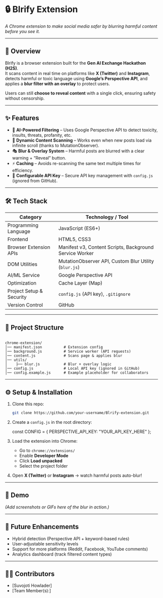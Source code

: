 # 🔒 Blrify Extension  
*A Chrome extension to make social media safer by blurring harmful content before you see it.*  

---

## 🚀 Overview  
Blrify is a browser extension built for the **Gen AI Exchange Hackathon (H2S)**.  
It scans content in real time on platforms like **X (Twitter)** and **Instagram**, detects harmful or toxic language using **Google’s Perspective API**, and applies a **blur filter with an overlay** to protect users.  

Users can still **choose to reveal content** with a single click, ensuring safety without censorship.  

---

## ✨ Features  
- 🧠 **AI-Powered Filtering** – Uses Google Perspective API to detect toxicity, insults, threats, profanity, etc.  
- 👀 **Dynamic Content Scanning** – Works even when new posts load via infinite scroll (thanks to MutationObserver).  
- 🎭 **Blur & Overlay System** – Harmful posts are blurred with a clear warning + “Reveal” button.  
- ⚡ **Caching** – Avoids re-scanning the same text multiple times for efficiency.  
- 🔐 **Configurable API Key** – Secure API key management with `config.js` (ignored from GitHub).  

---

## 🛠️ Tech Stack  

| **Category**            | **Technology / Tool** |
|--------------------------|------------------------|
| Programming Language     | JavaScript (ES6+) |
| Frontend                 | HTML5, CSS3 |
| Browser Extension APIs   | Manifest v3, Content Scripts, Background Service Worker |
| DOM Utilities            | MutationObserver API, Custom Blur Utility (`blur.js`) |
| AI/ML Service            | Google Perspective API |
| Optimization             | Cache Layer (Map) |
| Project Setup & Security | `config.js` (API key), `.gitignore` |
| Version Control          | GitHub |

---

## 📂 Project Structure  

```

chrome-extension/
│── manifest.json          # Extension config
│── background.js          # Service worker (API requests)
│── content.js             # Scans page & applies blur
│── utils/
│    ├── blur.js           # Blur + overlay logic
│── config.js              # Local API key (ignored in GitHub)
│── config.example.js      # Example placeholder for collaborators

````

---

## ⚙️ Setup & Installation  

1. Clone this repo:  
   ```bash
   git clone https://github.com/your-username/Blrify-extension.git
   ```
2. Create a `config.js` in the root directory:

   
   const CONFIG = {
     PERSPECTIVE_API_KEY: "YOUR_API_KEY_HERE"
   };
   

3. Load the extension into Chrome:

   * Go to `chrome://extensions/`
   * Enable **Developer Mode**
   * Click **Load unpacked**
   * Select the project folder

4. Open **X (Twitter)** or **Instagram** → watch harmful posts auto-blur!

---

## 📸 Demo

*(Add screenshots or GIFs here of the blur in action.)*

---

## 🔮 Future Enhancements

* Hybrid detection (Perspective API + keyword-based rules)
* User-adjustable sensitivity levels
* Support for more platforms (Reddit, Facebook, YouTube comments)
* Analytics dashboard (track filtered content types)

---

## 🧑‍💻 Contributors

* \[Suvojoti Howlader]
* \[Team Member(s):]

